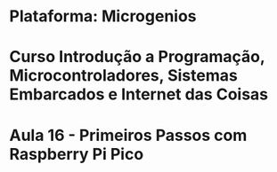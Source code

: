 # Plataforma: Microgenios


# Curso Introdução a Programação, Microcontroladores, Sistemas Embarcados e Internet das Coisas

# Aula 16 - Primeiros Passos com Raspberry Pi Pico

